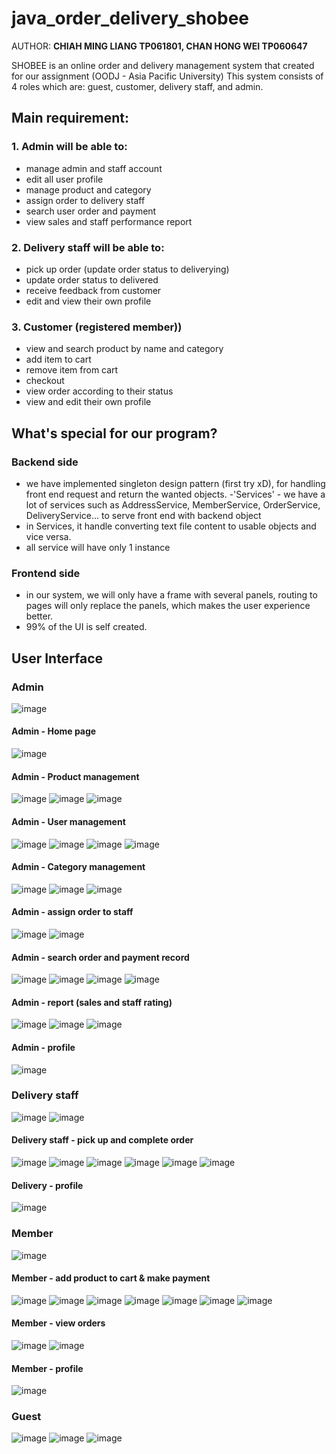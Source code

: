 # java_order_delivery_shobee
AUTHOR: **CHIAH MING LIANG TP061801, CHAN HONG WEI TP060647**

SHOBEE is an online order and delivery management system that created for our assignment (OODJ - Asia Pacific University)
This system consists of 4 roles which are: guest, customer, delivery staff, and admin.

## Main requirement:
### 1. Admin will be able to:
- manage admin and staff account
- edit all user profile
- manage product and category
- assign order to delivery staff
- search user order and payment
- view sales and staff performance report

### 2. Delivery staff will be able to:
- pick up order (update order status to deliverying)
- update order status to delivered
- receive feedback from customer
- edit and view their own profile

### 3. Customer (registered member))
- view and search product by name and category
- add item to cart
- remove item from cart
- checkout
- view order according to their status
- view and edit their own profile

## What's special for our program?
### Backend side
- we have implemented singleton design pattern (first try xD), for handling front end request and return the wanted objects.
 -'Services' - we have a lot of services such as AddressService, MemberService, OrderService, DeliveryService... to serve front end with backend object
 - in Services, it handle converting text file content to usable objects and vice versa.
 - all service will have only 1 instance

### Frontend side
- in our system, we will only have a frame with several panels, routing to pages will only replace the panels, which makes the user experience better.
- 99% of the UI is self created.

## User Interface
### Admin
![image](https://user-images.githubusercontent.com/83805050/224330225-5c0e8678-c6c5-42fa-9673-27cca7be1ca4.png)
#### Admin - Home page
![image](https://user-images.githubusercontent.com/83805050/224330281-398ad8a0-fe06-48a0-89a7-4648140a20ba.png)
#### Admin - Product management
![image](https://user-images.githubusercontent.com/83805050/224330505-2847c18b-e858-462f-9864-a5d1fccdc8dd.png)
![image](https://user-images.githubusercontent.com/83805050/224331134-1ec24c04-8fc8-4aa8-ad3a-020f702898ca.png)
![image](https://user-images.githubusercontent.com/83805050/224331117-307673bf-da2f-43c3-ac18-fbb27fad7720.png)
#### Admin - User management
![image](https://user-images.githubusercontent.com/83805050/224331696-94d58740-6c03-43d2-88ed-68b9c88b4753.png)
![image](https://user-images.githubusercontent.com/83805050/224331710-2ee57f96-beef-4d87-91fa-ee2edc0536df.png)
![image](https://user-images.githubusercontent.com/83805050/224331729-6cd3ab76-067f-4a23-8ae1-970980f0ee65.png)
![image](https://user-images.githubusercontent.com/83805050/224331749-67868df8-53be-450f-ae0c-c44038e4d2bc.png)
#### Admin - Category management
![image](https://user-images.githubusercontent.com/83805050/224331780-609cf9f8-da61-43a2-b70d-1fb0c7d16a30.png)
![image](https://user-images.githubusercontent.com/83805050/224331875-83079a0c-45c6-47bc-b0b6-96c73a08f100.png)
![image](https://user-images.githubusercontent.com/83805050/224331881-bac73ee2-459f-4e79-8a73-1ed8cce8f179.png)
#### Admin - assign order to staff
![image](https://user-images.githubusercontent.com/83805050/224332049-83d8e273-9be7-4aef-8885-55465ddaf36a.png)
![image](https://user-images.githubusercontent.com/83805050/224332224-933294b3-b5f0-44d0-b323-3d8a8bc408cf.png)
#### Admin - search order and payment record
![image](https://user-images.githubusercontent.com/83805050/224332300-9061226c-1e03-408f-89e2-adea537a8c98.png)
![image](https://user-images.githubusercontent.com/83805050/224332322-5c3bbef5-8a20-4735-96a6-08926be63269.png)
![image](https://user-images.githubusercontent.com/83805050/224332338-562119e5-7864-4604-bfcf-d0efcdfe1d8d.png)
![image](https://user-images.githubusercontent.com/83805050/224332358-b149369c-f8c4-490c-9669-5113c76cb064.png)
#### Admin - report (sales and staff rating)
![image](https://user-images.githubusercontent.com/83805050/224332450-51479840-0eb7-4147-b5bf-8d6fdf428c55.png)
![image](https://user-images.githubusercontent.com/83805050/224332460-b0ec8d13-52db-4b8b-aeba-2300f8dca0f6.png)
![image](https://user-images.githubusercontent.com/83805050/224332478-6776ff1e-75a3-4ef9-9cb8-0d5e836d473a.png)
#### Admin - profile
![image](https://user-images.githubusercontent.com/83805050/224332492-884f35c4-ed4d-4c39-9550-fc36665a2e23.png)


### Delivery staff
![image](https://user-images.githubusercontent.com/83805050/224332656-3617548e-2e25-4799-8b5c-d0608099b052.png)
![image](https://user-images.githubusercontent.com/83805050/224332750-7b565902-dd92-43c1-bfe7-9b7b1add44d5.png)

#### Delivery staff - pick up and complete order
![image](https://user-images.githubusercontent.com/83805050/224332716-8699912b-b4ac-4b7d-8bea-7f6a4e660a37.png)
![image](https://user-images.githubusercontent.com/83805050/224332788-36aa4960-9458-41ed-b2f7-4fb6162bd93f.png)
![image](https://user-images.githubusercontent.com/83805050/224332804-5481cba6-0cea-4181-aaca-cd7b3328dc19.png)
![image](https://user-images.githubusercontent.com/83805050/224332902-02deb140-20cd-4454-b529-25172471195c.png)
![image](https://user-images.githubusercontent.com/83805050/224332910-c4447ff0-2e48-43fe-8529-7b2b017d6bf6.png)
![image](https://user-images.githubusercontent.com/83805050/224332935-848a231f-aa91-4a5a-848b-3dc783a9a49a.png)

#### Delivery - profile
![image](https://user-images.githubusercontent.com/83805050/224332982-9a750290-2b6e-470f-ad40-3667d5316e1b.png)


### Member
![image](https://user-images.githubusercontent.com/83805050/224333049-1c47e87d-03f6-459d-8ca4-5535e7e734a6.png)
#### Member - add product to cart & make payment
![image](https://user-images.githubusercontent.com/83805050/224333097-e7b3a3d0-3ddf-4812-bb9d-57506d4404cd.png)
![image](https://user-images.githubusercontent.com/83805050/224333114-f590566a-cc8e-4cdb-a27c-d07a4d505095.png)
![image](https://user-images.githubusercontent.com/83805050/224333134-c54aed2c-3774-4028-bb27-a7464167aae6.png)
![image](https://user-images.githubusercontent.com/83805050/224333147-2973484e-8784-403c-9952-c43869ed4ba6.png)
![image](https://user-images.githubusercontent.com/83805050/224333157-e55880b7-7c6c-4946-849d-e3f63e9ca2a0.png)
![image](https://user-images.githubusercontent.com/83805050/224333178-f0ad2750-becb-40f2-b3b5-eb14da14b56f.png)
![image](https://user-images.githubusercontent.com/83805050/224333227-b31bbb76-f290-409d-9eee-7ba7fae0fdfb.png)
#### Member - view orders
![image](https://user-images.githubusercontent.com/83805050/224333299-5cd65e5f-aaa2-4fbe-99de-e272044c16f8.png)
![image](https://user-images.githubusercontent.com/83805050/224333311-8d50f14e-8e92-43c3-a00b-ad7e5649a71c.png)
#### Member - profile
![image](https://user-images.githubusercontent.com/83805050/224333365-72d1974c-abfa-4f94-af25-952433d6ee5b.png)

### Guest
![image](https://user-images.githubusercontent.com/83805050/224333397-2144094c-feff-4c56-9075-b101beac416d.png)
![image](https://user-images.githubusercontent.com/83805050/224333412-c83f49e3-b3e6-4067-9c14-32aa8e85dd78.png)
![image](https://user-images.githubusercontent.com/83805050/224333423-3995846a-d803-4e5e-b4ae-4f1b1404a94f.png)



